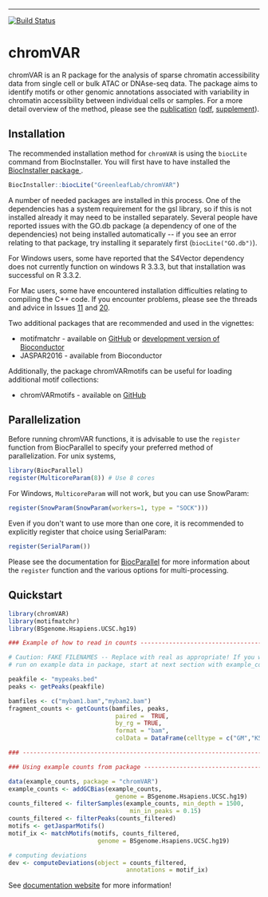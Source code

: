 ---
[![Build Status](https://travis-ci.org/GreenleafLab/chromVAR.svg?branch=master)](https://travis-ci.org/GreenleafLab/chromVAR)

# chromVAR

chromVAR is an R package for the analysis of sparse chromatin accessibility data from single cell or bulk ATAC or DNAse-seq data. The package aims to identify motifs or other genomic annotations associated with variability in chromatin accessibility between individual cells or samples.  For a more detail overview of the method, please see the [publication](https://www.nature.com/nmeth/journal/vaop/ncurrent/full/nmeth.4401.html) ([pdf](http://greenleaf.stanford.edu/assets/pdf/nmeth.4401.pdf), [supplement](https://drive.google.com/file/d/0B8eUn6ZURmqvUjBCbE5Hc0p4UFU/view?usp=sharing)). 

## Installation

The recommended installation method for `chromVAR` is using the `biocLite` command from BiocInstaller. You will first have to have installed the [BiocInstaller package
](https://bioconductor.org/packages/release/bioc/html/BiocInstaller.html).

```r
BiocInstaller::biocLite("GreenleafLab/chromVAR")
```

A number of needed packages are installed in this process. One of the dependencies has a system requirement for the gsl library, so if this is not installed already it may need to be installed separately. Several people have reported issues with the GO.db package (a dependency of one of the dependencies) not being installed automatically -- if you see an error relating to that package, try installing it separately first (`biocLite("GO.db")`).

For Windows users, some have reported that the S4Vector dependency does not currently function on windows R 3.3.3, but that installation was successful on R 3.3.2.

For Mac users, some have encountered installation difficulties relating to compiling the C++ code. If you encounter problems, please see the threads and advice in Issues [11](https://github.com/GreenleafLab/chromVAR/issues/11) and [20](https://github.com/GreenleafLab/chromVAR/issues/20).  

Two additional packages that are recommended and used in the vignettes:

* motifmatchr - available on [GitHub](https://github.com/GreenleafLab/motifmatchr) or [development version of Bioconductor](https://bioconductor.org/packages/devel/bioc/html/motifmatchr.html)
* JASPAR2016  - available from Bioconductor

Additionally, the package chromVARmotifs can be useful for loading additional motif collections:

* chromVARmotifs -  available on [GitHub](https://github.com/GreenleafLab/chromVARmotifs)

## Parallelization

Before running chromVAR functions, it is advisable to use the `register` function from BiocParallel to specify your preferred method of parallelization.  For unix systems, 

```r
library(BiocParallel)
register(MulticoreParam(8)) # Use 8 cores
```

For Windows, `MulticoreParam` will not work, but you can use SnowParam:

```r
register(SnowParam(SnowParam(workers=1, type = "SOCK")))
```

Even if you don't want to use more than one core, it is recommended to explicitly register that choice using SerialParam:

```r
register(SerialParam())
```

Please see the documentation for [BiocParallel](https://bioconductor.org/packages/release/bioc/html/BiocParallel.html) for more information about the `register` function and the various options for multi-processing. 


## Quickstart

``` r
library(chromVAR)
library(motifmatchr)
library(BSgenome.Hsapiens.UCSC.hg19)

### Example of how to read in counts -------------------------------------------

# Caution: FAKE FILENAMES -- Replace with real as appropriate! If you want to 
# run on example data in package, start at next section with example_counts data

peakfile <- "mypeaks.bed"
peaks <- getPeaks(peakfile)

bamfiles <- c("mybam1.bam","mybam2.bam")
fragment_counts <- getCounts(bamfiles, peaks, 
                              paired =  TRUE, 
                              by_rg = TRUE, 
                              format = "bam", 
                              colData = DataFrame(celltype = c("GM","K562")))

### ----------------------------------------------------------------------------

### Using example counts from package ------------------------------------------

data(example_counts, package = "chromVAR")
example_counts <- addGCBias(example_counts, 
                              genome = BSgenome.Hsapiens.UCSC.hg19)
counts_filtered <- filterSamples(example_counts, min_depth = 1500,
                                  min_in_peaks = 0.15)
counts_filtered <- filterPeaks(counts_filtered)
motifs <- getJasparMotifs()
motif_ix <- matchMotifs(motifs, counts_filtered,
                         genome = BSgenome.Hsapiens.UCSC.hg19)

# computing deviations
dev <- computeDeviations(object = counts_filtered, 
                                 annotations = motif_ix)

```

See [documentation website](https://greenleaflab.github.io/chromVAR/) for more information!
